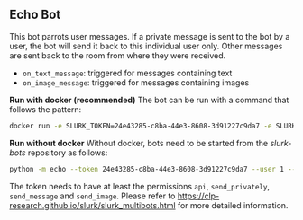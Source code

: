 ## Echo Bot
This bot parrots user messages. If a private message is sent to the bot by a user, the bot will send it back to this individual user only. Other messages are sent back to the room from where they were received.

* `on_text_message`: triggered for messages containing text
* `on_image_message`: triggered for messages containing images

**Run with docker (recommended)**
The bot can be run with a command that follows the pattern:
```bash
docker run -e SLURK_TOKEN=24e43285-c8ba-44e3-8608-3d91227c9da7 -e SLURK_USER=1 -e SLURK_PORT=5000 -e ECHO_TASK_ID=1 --net="host" slurk/echo-bot
```

**Run without docker**
Without docker, bots need to be started from the *slurk-bots* repository as follows:
```bash
python -m echo --token 24e43285-c8ba-44e3-8608-3d91227c9da7 --user 1 --port 5000 --task 1
```

The token needs to have at least the permissions `api`, `send_privately`, `send_message` and `send_image`. Please refer to <https://clp-research.github.io/slurk/slurk_multibots.html> for more detailed information.
